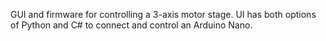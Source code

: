 GUI and firmware for controlling a 3-axis motor stage. UI has both options of Python and C# to connect and control an Arduino Nano.
